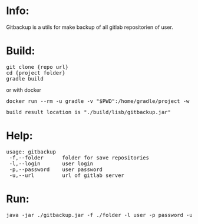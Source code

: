 Info:
=============

Gitbackup is a utils for make backup of all gitlab repositorien of user.

Build:
=============
<pre>
git clone {repo url}
cd {project folder}
gradle build
</pre>
or with docker
<pre>
docker run --rm -u gradle -v "$PWD":/home/gradle/project -w /home/gradle/project gradle gradle build --warning-mode all
</pre>
<pre>
build result location is "./build/lisb/gitbackup.jar"
</pre>
Help:
=============
<pre>
usage: gitbackup
 -f,--folder <arg>     folder for save repositories
 -l,--login <arg>      user login
 -p,--password <arg>   user password
 -u,--url <arg>        url of gitlab server
</pre>
Run:
=============
<pre>
java -jar ./gitbackup.jar -f ./folder -l user -p password -u https://gitlab.com
</pre>
